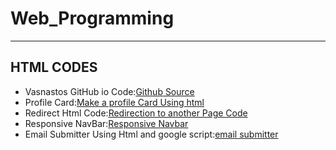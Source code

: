 # Web_Programming
---

## HTML CODES
* Vasnastos GitHub io Code:[Github Source](Github_io_Source)
* Profile Card:[Make a profile Card Using html](profilecard.html)
* Redirect Html Code:[Redirection to another Page Code](redirect.html)
* Responsive NavBar:[Responsive Navbar](Responsive_navbar.html)
* Email Submitter Using Html and google script:[email submitter]()
